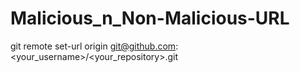 # Malicious_n_Non-Malicious-URL

git remote set-url origin git@github.com:<your_username>/<your_repository>.git

